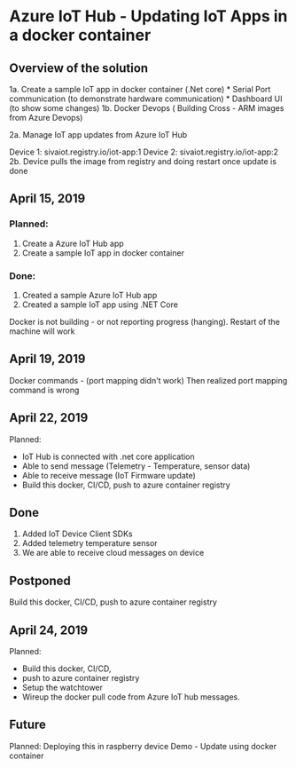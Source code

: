 # Azure IoT Hub - Updating IoT Apps in a docker container

## Overview of the solution

1a. Create a sample IoT app in docker container (.Net core)
    * Serial Port communication (to demonstrate hardware communication)
    * Dashboard UI (to show some changes)
1b. Docker Devops ( Building Cross - ARM images from Azure Devops)

2a. Manage IoT app updates from Azure IoT Hub

Device 1: sivaiot.registry.io/iot-app:1
Device 2: sivaiot.registry.io/iot-app:2
2b. Device pulls the image from registry and doing restart once update is done

## April 15, 2019
### Planned:
1. Create a Azure IoT Hub app
2. Create a sample IoT app in docker container

### Done:
1. Created a sample Azure IoT Hub app
2. Created a sample IoT app using .NET Core

Docker is not building - or not reporting progress (hanging). Restart of the machine will work

## April 19, 2019
Docker commands - (port mapping didn't work) 
Then realized port mapping command is wrong

## April 22, 2019

Planned:
* IoT Hub is connected with .net core application
* Able to send message (Telemetry - Temperature, sensor data)
* Able to receive message (IoT Firmware update)
* Build this docker, CI/CD, push to azure container registry

## Done
1. Added IoT Device Client SDKs
2. Added telemetry temperature sensor
3. We are able to receive cloud messages on device

## Postponed
Build this docker, CI/CD, push to azure container registry

## April 24, 2019

Planned:
* Build this docker, CI/CD, 
* push to azure container registry
* Setup the watchtower
* Wireup the docker pull code from Azure IoT hub messages.

## Future
Planned:
Deploying this in raspberry device
Demo - Update using docker container